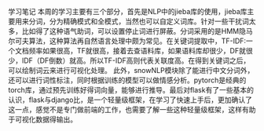 学习笔记
本周的学习主要有三个部分，首先是NLP中的jieba库的使用，jieba库主要用来分词，分为精确模式和全模式，当然也可以自定义词库。针对一些干扰词太多，比如得了这种语气助词，可以设置停止词进行屏蔽。分词采用的是HMM隐马尔可夫算法，这种算法再自然语言处理中颇为常见。在关键词提取中，TF-IDF:一个文档频率如果很高，TF就很高，接着去查语料库，如果语料库却很少，DF就很少，IDF（DF倒数）就高。所以TF-IDF高则代表关联度高。在得到关键词之后，可以绘制词云来进行可视化处理。
此外，snowNLP模块除了能进行中文分词外，还可以进行词性标注，同时根据训练的模型可以做情感分析。pytorch是经典的torch库，通过预先训练好得词向量，能够进行推导。最后对flask有了一些基本的认识，flask与django比，是一个轻量级框架，在学习了快速上手后，更加确认了这一点，感觉不是专门做前端的工作，也需要了解一些这种轻量级框架，这样有助于可视化数据得输出。